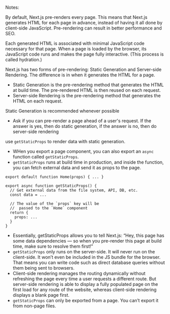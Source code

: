 Notes:

By default, Next.js pre-renders every page. This means that Next.js generates HTML for each page in advance, instead of having it all done by client-side JavaScript. Pre-rendering can result in better performance and SEO.

Each generated HTML is associated with minimal JavaScript code necessary for that page. When a page is loaded by the browser, its JavaScript code runs and makes the page fully interactive. (This process is called hydration.)

Next.js has two forms of pre-rendering: Static Generation and Server-side Rendering. The difference is in when it generates the HTML for a page.

 - Static Generation is the pre-rendering method that generates the HTML at build time. The pre-rendered HTML is then reused on each request.
 - Server-side Rendering is the pre-rendering method that generates the HTML on each request.

 Static Generation is recommended whenever possible 
  - Ask if you can pre-render a page ahead of a user's request.  If the answer is yes, then do static generation, if the answer is no, then do server-side rendering

use `getStaticProps` to render data with static generation.
 - WHen you export a page component, you can also export an `async` function called `getStaticProps`.
  - `getStaticProps` runs at build time in production, and inside the function, you can fetch external data and send it as props to the page.

``` 
export default function Home(props) { ... }

export async function getStaticProps() {
  // Get external data from the file system, API, DB, etc.
  const data = ...

  // The value of the `props` key will be
  //  passed to the `Home` component
  return {
    props: ...
  }
}
```
- Essentially, getStaticProps allows you to tell Next.js: “Hey, this page has some data dependencies — so when you pre-render this page at build time, make sure to resolve them first!”
- `getStaticProps` only runs on the server-side. It will never run on the client-side. It won’t even be included in the JS bundle for the browser. That means you can write code such as direct database queries without them being sent to browsers.
- Client-side rendering manages the routing dynamically without refreshing the page every time a user requests a different route. But server-side rendering is able to display a fully populated page on the first load for any route of the website, whereas client-side rendering displays a blank page first.
- `getStaticProps` can only be exported from a page. You can’t export it from non-page files.